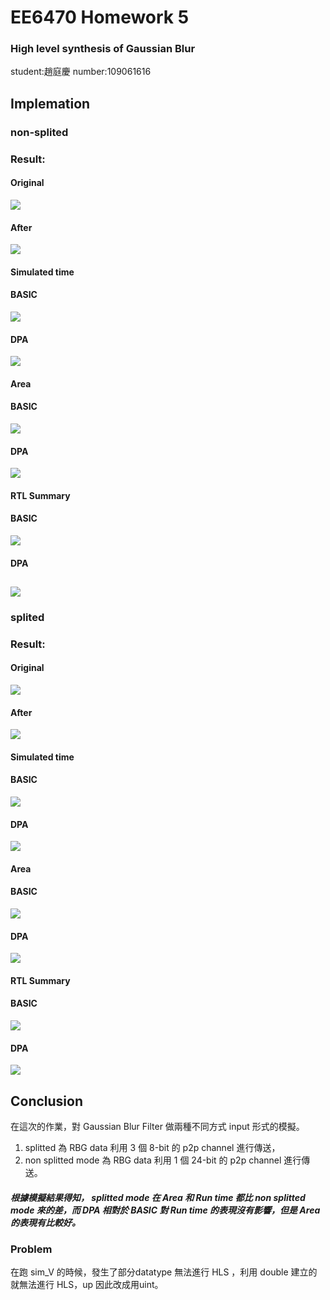 # EE6470 Homework 5
### High level synthesis of Gaussian Blur
student:趙庭慶 number:109061616
## Implemation
### non-splited
### Result:
#### Original
![](https://github.com/patrick047/EE6470/blob/main/hw5/hw5_data/lena_std_short.bmp)
#### After
![](https://github.com/patrick047/EE6470/blob/main/hw5/hw5_data/out.bmp)
#### Simulated time
#### BASIC
![](https://github.com/patrick047/EE6470/blob/main/hw5/hw5_data/hw5_simbasic1.PNG)
#### DPA
![](https://github.com/patrick047/EE6470/blob/main/hw5/hw5_data/hw5_simdpa1.PNG)
#### Area
#### BASIC
![](https://github.com/patrick047/EE6470/blob/main/hw5/hw5_data/hw5_areabasic1.PNG)
#### DPA
![](https://github.com/patrick047/EE6470/blob/main/hw5/hw5_data/hw5_areadpa1.PNG)
#### RTL Summary
#### BASIC
![](https://github.com/patrick047/EE6470/blob/main/hw5/RTL-SUMMARY/nonspiltted_BASIC.PNG)
#### DPA
![](https://github.com/patrick047/EE6470/blob/main/hw5/RTL-SUMMARY/nonspiltted_DPA.PNG)
-------------------------------------------------------------------------------
### splited
### Result:
#### Original
![](https://github.com/patrick047/EE6470/blob/main/hw5/hw5_data/lena_std_short.bmp)
#### After
![](https://github.com/patrick047/EE6470/blob/main/hw5/hw5_data/out.bmp)
#### Simulated time
#### BASIC
![](https://github.com/patrick047/EE6470/blob/main/hw5/hw5_data/hw5_simbasic2.PNG)
#### DPA
![](https://github.com/patrick047/EE6470/blob/main/hw5/hw5_data/hw5_simdpa2.PNG)
#### Area
#### BASIC
![](https://github.com/patrick047/EE6470/blob/main/hw5/hw5_data/hw5_areabasic2.PNG)
#### DPA
![](https://github.com/patrick047/EE6470/blob/main/hw5/hw5_data/hw5_areadpa2.PNG)
#### RTL Summary
#### BASIC
![](https://github.com/patrick047/EE6470/blob/main/hw5/RTL-SUMMARY/spiltted_BASIC.PNG)
#### DPA
![](https://github.com/patrick047/EE6470/blob/main/hw5/RTL-SUMMARY/spiltted_DPA.PNG)
## Conclusion
在這次的作業，對 Gaussian Blur Filter 做兩種不同方式 input 形式的模擬。
1. splitted 為 RBG data 利用 3 個 8-bit 的 p2p channel 進行傳送， 
2. non splitted mode 為 RBG data 利用 1 個 24-bit 的 p2p channel 進行傳送。
##### 根據模擬結果得知， splitted mode 在 Area 和 Run time 都比 non splitted mode 來的差，而 DPA 相對於 BASIC 對 Run time 的表現沒有影響，但是 Area 的表現有比較好。
### Problem
在跑 sim_V 的時候，發生了部分datatype 無法進行 HLS ，利用 double 建立的就無法進行 HLS，up 因此改成用uint。


